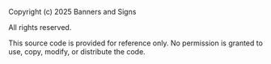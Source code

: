 Copyright (c) 2025 Banners and Signs 

All rights reserved.

This source code is provided for reference only. No permission is granted to use, copy, modify, or distribute the code.